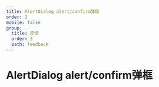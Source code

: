 ```yaml
---
title: AlertDialog alert/confirm弹框
order: 2
mobile: false
group:
  title: 反馈
  order: 3
  path: feedback
---
```


# AlertDialog alert/confirm弹框

<code src="../demo/AlertDialog.tsx"></code>
<API src="../src/AlertDialog.tsx"></API>
